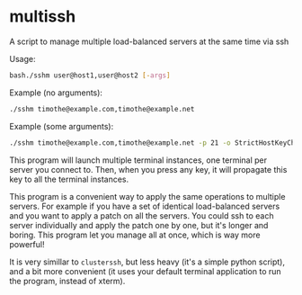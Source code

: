 # multissh
A script to manage multiple load-balanced servers at the same time via ssh

Usage:
```bash
bash./sshm user@host1,user@host2 [-args]
```

Example (no arguments):
```bash
./sshm timothe@example.com,timothe@example.net
```

Example (some arguments):
```bash
./sshm timothe@example.com,timothe@example.net -p 21 -o StrictHostKeyChecking=no
```

This program will launch multiple terminal instances, one terminal per server you connect to.
Then, when you press any key, it will propagate this key to all the terminal instances.

This program is a convenient way to apply the same operations to multiple servers. For example if you have a set of identical load-balanced servers and you want to apply a patch on all the servers. You could ssh to each server individually and apply the patch one by one, but it's longer and boring. This program let you manage all at once, which is way more powerful!

It is very simillar to `clusterssh`, but less heavy (it's a simple python script), and a bit more convenient (it uses your default terminal application to run the program, instead of xterm).

